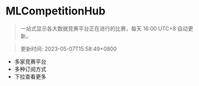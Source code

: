 # MLCompetitionHub

> 一站式显示各大数据竞赛平台正在进行的比赛，每天 16:00 UTC+8 自动更新。
  
> 更新时间: 2023-05-07T15:58:49+0800 

* 多家竞赛平台
* 多种订阅方式
* 下拉查看更多